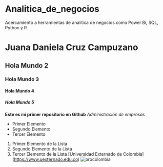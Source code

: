 # Analitica_de_negocios
Acercamiento a herramientas de analitica de negocios como Power Bi, SQL, Python y R
# Juana Daniela Cruz Campuzano
## Hola Mundo 2
### Hola Mundo 3
#### Hola Mundo 4
##### Hola Mundo 5

**Este es mi primer repositorio en Github**
*Administración de empresas* 
* Primer Elemento
* Segundo Elemento
* Tercer Elemento
1. Primer Elemento de la Lista
2. Segundo Elemento de la Lista
3. Tercer Elemento de la Lista
[Universidad Externado de Colombia] (https://www.uexternado.edu.co)
![procolombia](https://www.google.com/url?sa=i&url=https%3A%2F%2Fes.m.wikipedia.org%2Fwiki%2FArchivo%3AMarca_pa%25C3%25ADs_Colombia_logo.svg&psig=AOvVaw3uZsx6Rf4roQ96OccaCq1K&ust=1724333482641000&source=images&cd=vfe&opi=89978449&ved=0CBQQjRxqFwoTCPj1rPeYhogDFQAAAAAdAAAAABAQ)


